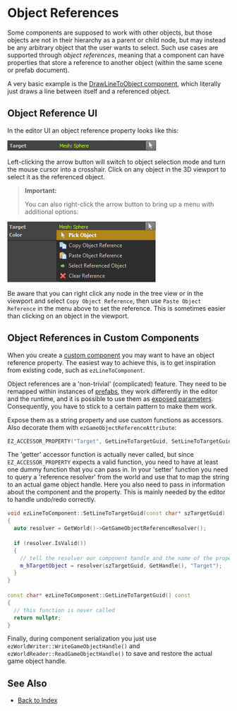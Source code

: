 # Object References

Some components are supposed to work with other objects, but those objects are not in their hierarchy as a parent or child node, but may instead be any arbitrary object that the user wants to select. Such use cases are supported through *object references*, meaning that a component can have properties that store a reference to another object (within the same scene or prefab document).

A very basic example is the [DrawLineToObject component](../debugging/components/draw-line-component.md), which literally just draws a line between itself and a referenced object.

## Object Reference UI

In the editor UI an object reference property looks like this:

![Object Reference](media/object-reference.png)

Left-clicking the arrow button will switch to object selection mode and turn the mouse cursor into a crosshair. Click on any object in the 3D viewport to select it as the referenced object.

> **Important:**
>
> You can also right-click the arrow button to bring up a menu with additional options.

![Object Reference Menu](media/object-reference-menu.png)

Be aware that you can right click any node in the tree view or in the viewport and select `Copy Object Reference`, then use `Paste Object Reference` in the menu above to set the reference. This is sometimes easier than clicking on an object in the viewport.

## Object References in Custom Components

When you create a [custom component](../custom-code/cpp/custom-cpp-component.md) you may want to have an object reference property. The easiest way to achieve this, is to get inspiration from existing code, such as `ezLineToComponent`.

Object references are a 'non-trivial' (complicated) feature. They need to be remapped within instances of [prefabs](../prefabs/prefabs-overview.md), they work differently in the editor and the runtime, and it is possible to use them as [exposed parameters](exposed-parameters.md). Consequently, you have to stick to a certain pattern to make them work.

Expose them as a string property and use custom functions as accessors. Also decorate them with `ezGameObjectReferenceAttribute`:

<!-- BEGIN-DOCS-CODE-SNIPPET: object-reference-property -->
```cpp
EZ_ACCESSOR_PROPERTY("Target", GetLineToTargetGuid, SetLineToTargetGuid)->AddAttributes(new ezGameObjectReferenceAttribute()),
```
<!-- END-DOCS-CODE-SNIPPET -->

The 'getter' accessor function is actually never called, but since `EZ_ACCESSOR_PROPERTY` expects a valid function, you need to have at least one dummy function that you can pass in. In your 'setter' function you need to query a 'reference resolver' from the world and use that to map the string to an actual game object handle. Here you also need to pass in information about the component and the property. This is mainly needed by the editor to handle undo/redo correctly.

<!-- BEGIN-DOCS-CODE-SNIPPET: object-reference-funcs -->
```cpp
void ezLineToComponent::SetLineToTargetGuid(const char* szTargetGuid)
{
  auto resolver = GetWorld()->GetGameObjectReferenceResolver();

  if (resolver.IsValid())
  {
    // tell the resolver our component handle and the name of the property for the object reference
    m_hTargetObject = resolver(szTargetGuid, GetHandle(), "Target");
  }
}

const char* ezLineToComponent::GetLineToTargetGuid() const
{
  // this function is never called
  return nullptr;
}
```
<!-- END-DOCS-CODE-SNIPPET -->

Finally, during component serialization you just use `ezWorldWriter::WriteGameObjectHandle()` and `ezWorldReader::ReadGameObjectHandle()` to save and restore the actual game object handle.

## See Also

* [Back to Index](../index.md)
